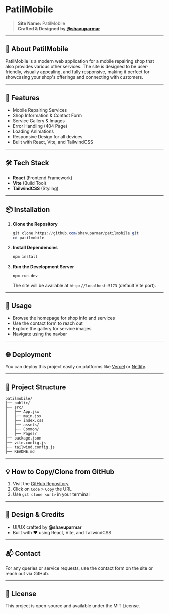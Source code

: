 # PatilMobile

> **Site Name:** PatilMobile  
> **Crafted & Designed by [@shavuparmar](https://github.com/shavuparmar)**

---

## 📱 About PatilMobile
PatilMobile is a modern web application for a mobile repairing shop that also provides various other services. The site is designed to be user-friendly, visually appealing, and fully responsive, making it perfect for showcasing your shop's offerings and connecting with customers.

---

## 🚀 Features
- Mobile Repairing Services
- Shop Information & Contact Form
- Service Gallery & Images
- Error Handling (404 Page)
- Loading Animations
- Responsive Design for all devices
- Built with React, Vite, and TailwindCSS

---

## 🛠️ Tech Stack
- **React** (Frontend Framework)
- **Vite** (Build Tool)
- **TailwindCSS** (Styling)

---

## 📦 Installation

1. **Clone the Repository**
   ```powershell
   git clone https://github.com/shavuparmar/patilmobile.git
   cd patilmobile
   ```

2. **Install Dependencies**
   ```powershell
   npm install
   ```

3. **Run the Development Server**
   ```powershell
   npm run dev
   ```
   The site will be available at `http://localhost:5173` (default Vite port).

---

## 📝 Usage
- Browse the homepage for shop info and services
- Use the contact form to reach out
- Explore the gallery for service images
- Navigate using the navbar

---

## 🌐 Deployment
You can deploy this project easily on platforms like [Vercel](https://vercel.com/) or [Netlify](https://www.netlify.com/).

---

## 📁 Project Structure
```
patilmobile/
├── public/
├── src/
│   ├── App.jsx
│   ├── main.jsx
│   ├── index.css
│   ├── assets/
│   ├── Common/
│   ├── Pages/
├── package.json
├── vite.config.js
├── tailwind.config.js
├── README.md
```

---

## 💡 How to Copy/Clone from GitHub
1. Visit the [GitHub Repository](https://github.com/shavuparmar/patilmobile)
2. Click on `Code` > `Copy` the URL
3. Use `git clone <url>` in your terminal

---

## 🎨 Design & Credits
- UI/UX crafted by **@shavuparmar**
- Built with ❤️ using React, Vite, and TailwindCSS

---

## 📬 Contact
For any queries or service requests, use the contact form on the site or reach out via GitHub.

---

## 📄 License
This project is open-source and available under the MIT License.

